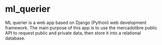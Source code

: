 # ml_querier
ML querier is a web app based on Django (Python) web development framework.
The main purpose of this app is to use the mercadolibre public API to request public and private data, then store it into a relational database.
